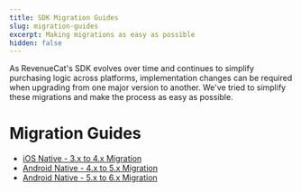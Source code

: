 ```yaml
---
title: SDK Migration Guides
slug: migration-guides
excerpt: Making migrations as easy as possible
hidden: false
---
```

As RevenueCat's SDK evolves over time and continues to simplify purchasing logic across platforms, implementation changes can be required when upgrading from one major version to another. We've tried to simplify these migrations and make the process as easy as possible.

# Migration Guides

- [iOS Native - 3.x to 4.x Migration ](doc:ios-native-3x-to-4x-migration)
- [Android Native - 4.x to 5.x Migration ](doc:android-native-4x-to-5x-migration)
- [Android Native - 5.x to 6.x Migration](https://github.com/RevenueCat/purchases-android/blob/main/migrations/v6-MIGRATION.md)